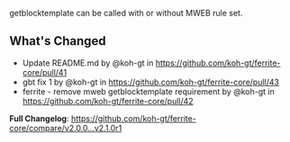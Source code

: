 getblocktemplate can be called with or without MWEB rule set.

## What's Changed
* Update README.md by @koh-gt in https://github.com/koh-gt/ferrite-core/pull/41
* gbt fix 1 by @koh-gt in https://github.com/koh-gt/ferrite-core/pull/43
* ferrite -  remove mweb getblocktemplate requirement by @koh-gt in https://github.com/koh-gt/ferrite-core/pull/42

**Full Changelog**: https://github.com/koh-gt/ferrite-core/compare/v2.0.0...v2.1.0r1